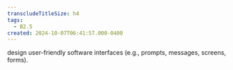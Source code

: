 ```yaml
---
transcludeTitleSize: h4
tags:
  - B2.5
created: 2024-10-07T06:41:57.000-0400
---
```

design user-friendly software interfaces (e.g., prompts, messages, screens, forms).